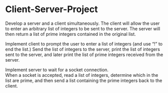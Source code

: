 # Client-Server-Project
Develop a server and a client simultaneously.
The client will allow the user to enter an arbitrary list of integers to be sent to the server. 
The server will then return a list of prime integers contained in the original list.

Implement client to prompt the user to enter a list of integers (and use “!” to end the list.)
Send the list of integers to the server, print the list of integers sent to the server, and later print the list of prime integers received from the server.

Implement server to wait for a socket connection.  
When a socket is accepted, read a list of integers, determine which in the list are prime, and then send a list containing the prime integers back to the client.
